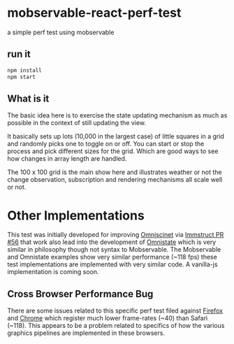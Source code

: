 # mobservable-react-perf-test
a simple perf test using mobservable

## run it
 ```js
 npm install
 npm start
 ```
## What is it
The basic idea here is to exercise the state updating mechanism as much as possible in the context of still updating the view. 

It basically sets up lots (10,000 in the largest case) of little squares in a grid and randomly picks one to toggle on or off. 
You can start or stop the process and pick different sizes for the grid. Which are good ways to see how changes in array length are handled.

The 100 x 100 grid is the main show here and illustrates weather or not the change observation, subscription and rendering mechanisms all scale well or not.
 
# Other Implementations
This test was initially developed for improving [Omniscinet](http://omniscientjs.github.io/) via [Immstruct PR #56](https://github.com/omniscientjs/immstruct/pull/56)
 that work also lead into the development of [Omnistate](https://github.com/andrewluetgers/omnistate) which is very similar in philosophy though not syntax to Mobservable.
 The Mobservable and Omnistate examples show very similar performance (~118 fps) these test implementations are implemented with very similar code. 
 A vanilla-js implementation is coming soon.
 
## Cross Browser Performance Bug
There are some issues related to this specific perf test filed against [Firefox](https://bugzilla.mozilla.org/show_bug.cgi?id=1220429)
 and [Chrome](https://code.google.com/p/chromium/issues/detail?id=550044) which register much lower frame-rates (~40)
 than Safari (~118). This appears to be a problem related to specifics of how the various graphics pipelines are implemented in these browsers.